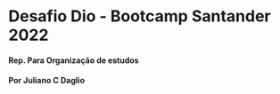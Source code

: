 # Desafio Dio - Bootcamp Santander 2022
#### Rep. Para Organização de estudos
#### Por Juliano C Daglio
